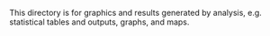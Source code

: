 This directory is for graphics and results generated by analysis, e.g. statistical tables and outputs, graphs, and maps.